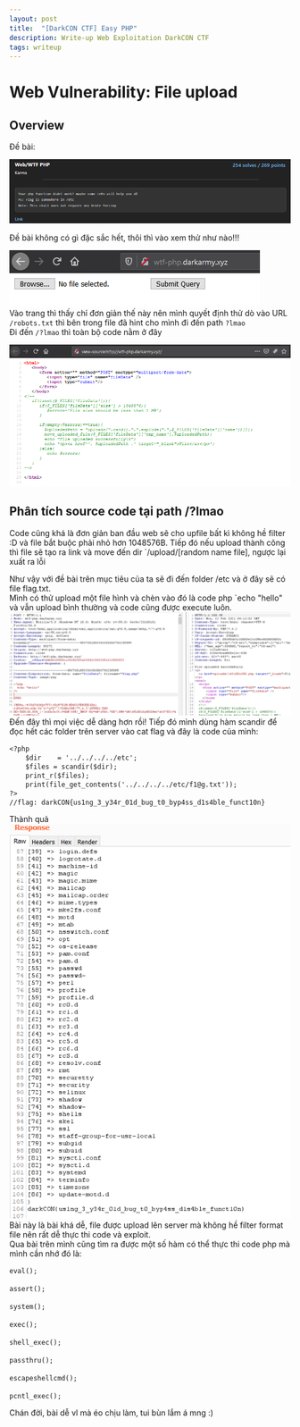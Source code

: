 ```yaml
---
layout: post
title:  "[DarkCON CTF] Easy PHP"
description: Write-up Web Exploitation DarkCON CTF
tags: writeup
---
```

# Web Vulnerability: File upload
## Overview
Đề bài:

![image](https://github.com/nguyenngocquang700/nguyenngocquang700.github.io/blob/master/_img/2021-02-22-%5BdarkCON-CTF%5D-WTF-PHP/2021-02-22-%5BdarkCON-CTF%5D-WTF-PHP-1.png?raw=true)  

Đề bài không có gì đặc sắc hết, thôi thì vào xem thử như nào!!!

![image](https://github.com/nguyenngocquang700/nguyenngocquang700.github.io/blob/master/_img/2021-02-22-%5BdarkCON-CTF%5D-WTF-PHP/2021-02-22-%5BdarkCON-CTF%5D-WTF-PHP-2.png?raw=true)  
Vào trang thì thấy chỉ đơn giản thế này nên mình quyết định thử dò vào URL `/robots.txt` thì bên trong file đã hint cho mình đi đến path `?lmao`  
Đi đến `/?lmao` thì toàn bộ code nằm ở đây  

![image](https://github.com/nguyenngocquang700/nguyenngocquang700.github.io/blob/master/_img/2021-02-22-%5BdarkCON-CTF%5D-WTF-PHP/2021-02-22-%5BdarkCON-CTF%5D-WTF-PHP-3.png?raw=true)  

## Phân tích source code tại path /?lmao

Code cũng khá là đơn giản ban đầu web sẽ cho upfile bất kì không hề filter :D và file bắt buộc phải nhỏ hơn 1048576B. Tiếp đó nếu upload thành công thì file sẽ tạo ra link và move đến dir `/upload/[random name file], ngược lại xuất ra lỗi

Như vậy với đề bài trên mục tiêu của ta sẽ đi đến folder /etc và ở đây sẽ có file flag.txt.  
Mình có thử upload một file hình và chèn vào đó là code php `echo "hello" và vẫn upload bình thường và code cũng được execute luôn.  
![image](https://github.com/nguyenngocquang700/nguyenngocquang700.github.io/blob/master/_img/2021-02-22-%5BdarkCON-CTF%5D-WTF-PHP/2021-02-22-%5BdarkCON-CTF%5D-WTF-PHP-4.png?raw=true)  
Đến đây thì mọi việc dễ dàng hơn rồi! Tiếp đó mình dùng hàm scandir để đọc hết các folder trên server vào cat flag và đây là code của mình:  

```
<?php
	$dir    = '../../../../etc';
	$files = scandir($dir);
	print_r($files);
	print(file_get_contents('../../../../etc/f1@g.txt'));
?>
//flag: darkCON{us1ng_3_y34r_01d_bug_t0_byp4ss_d1s4ble_funct10n}
```
Thành quả  
![image](https://github.com/nguyenngocquang700/nguyenngocquang700.github.io/blob/master/_img/2021-02-22-%5BdarkCON-CTF%5D-WTF-PHP/2021-02-22-%5BdarkCON-CTF%5D-WTF-PHP-5.png?raw=true)  
Bài này là bài khá dễ, file được upload lên server mà không hề filter format file nên rất dễ thực thi code và exploit.  
Qua bài trên mình cũng tìm ra được một số hàm có thể thực thi code php mà mình cần nhớ đó là:  
```
eval();

assert();

system();

exec();

shell_exec();

passthru();

escapeshellcmd();

pcntl_exec();

```
Chán đời, bài dễ vl mà éo chịu làm, tui bùn lắm á mng :)
